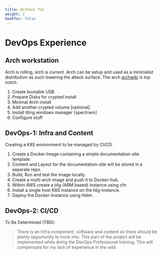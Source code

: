 ```yaml
---
title: Without ToC
weight: 2
bookToc: false
---
```

# DevOps Experience

## Arch workstation
Arch is rolling, arch is current. Arch can be setup and used as a minimalist distribution as such lowering the attack surface. The arch [archwiki](https://wiki.archlinux.org/) is top notch.
1. Create bootable USB
2. Prepare Disks for crypted install
3. Minimal Arch install
4. Add another crypted volume [optional]
5. Install tiling windows manager [spectrwm]
6. Configure stuff

## DevOps-1: Infra and Content
Creating a K8S environment to be managed by CI/CD.
1. Create a Docker-Image containing a simple documentation-site template.
2. Content and Layout for the documentation-site will be stored in a separate repo.
3. Build, Run and test the image locally.
4. Create a multi-arch image and push it to Docker-hub.
5. Within AWS create a t4g (ARM based) instance using cfn
6. Install a single host K8S instance on the t4g-instance.
7. Deploy the Docker-Instance using Helm.

## DevOps-2: CI/CD
To Be Determined (TBD):

> There is an Infra component, software and content so there should be plenty
> opportunity to hook into. This part of the project will be implemented while
> doing the DevOps Professional training. This will compensate for my lack of
> experience in the wild.

